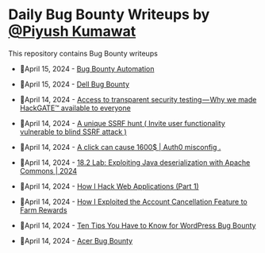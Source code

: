 # Daily Bug Bounty Writeups by [@Piyush Kumawat](https://twitter.com/piyush_supiy) 
This repository contains Bug Bounty writeups

<!-- BLOG-POST-LIST:START -->
 - 💯April 15, 2024 - [Bug Bounty Automation](https://bevijaygupta.medium.com/bug-bounty-automation-f1fa68e3d903?source=rss------bug_bounty-5) 

 - 💯April 15, 2024 - [Dell Bug Bounty](https://bevijaygupta.medium.com/dell-bug-bounty-a578dc53d7bb?source=rss------bug_bounty-5) 

 - 💯April 14, 2024 - [Access to transparent security testing — Why we made HackGATE™ available to everyone](https://medium.com/@levente.b.molnar/access-to-transparent-security-testing-why-we-made-hackgate-available-to-everyone-11c3e0efe44c?source=rss------bug_bounty-5) 

 - 💯April 14, 2024 - [A unique SSRF hunt &lpar; Invite user functionality vulnerable to blind SSRF attack &rpar;](https://medium.com/@abhishek8602314652/a-unique-ssrf-hunt-invite-user-functionality-vulnerable-to-blind-ssrf-attack-c6804b2b398b?source=rss------bug_bounty-5) 

 - 💯April 14, 2024 - [A click can cause 1600$ | Auth0 misconfig .](https://naumankh4n.medium.com/a-click-can-cause-1600-auth0-misconfig-9234aedad55c?source=rss------bug_bounty-5) 

 - 💯April 14, 2024 - [18.2 Lab: Exploiting Java deserialization with Apache Commons | 2024](https://cyberw1ng.medium.com/18-2-lab-exploiting-java-deserialization-with-apache-commons-2024-7ba379e97b52?source=rss------bug_bounty-5) 

 - 💯April 14, 2024 - [How I Hack Web Applications &lpar;Part 1&rpar;](https://infosecwriteups.com/how-i-hack-web-applications-part-1-0833c002cc9a?source=rss------bug_bounty-5) 

 - 💯April 14, 2024 - [How I Exploited the Account Cancellation Feature to Farm Rewards](https://medium.com/@xiaodongsec/how-i-exploited-the-account-cancellation-feature-to-farm-rewards-19f6d6c0e181?source=rss------bug_bounty-5) 

 - 💯April 14, 2024 - [Ten Tips You Have to Know for WordPress Bug Bounty](https://medium.com/@zpbrent/ten-tips-you-have-to-know-for-wordpress-bug-bounty-b2b070f07add?source=rss------bug_bounty-5) 

 - 💯April 14, 2024 - [Acer Bug Bounty](https://bevijaygupta.medium.com/acer-bug-bounty-9ce4d49c1051?source=rss------bug_bounty-5) 
<!-- BLOG-POST-LIST:END -->
